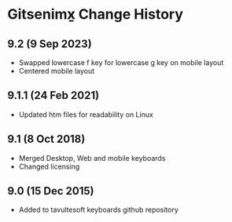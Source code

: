 Gitsenimx̱ Change History
============================
9.2 (9 Sep 2023)
------------------
* Swapped lowercase f key for lowercase g key on mobile layout
* Centered mobile layout

9.1.1 (24 Feb 2021)
-------------------
* Updated htm files for readability on Linux

9.1 (8 Oct 2018)
-----------------
* Merged Desktop, Web and mobile keyboards
* Changed licensing

9.0 (15 Dec 2015)
-----------------

* Added to tavultesoft keyboards github repository
